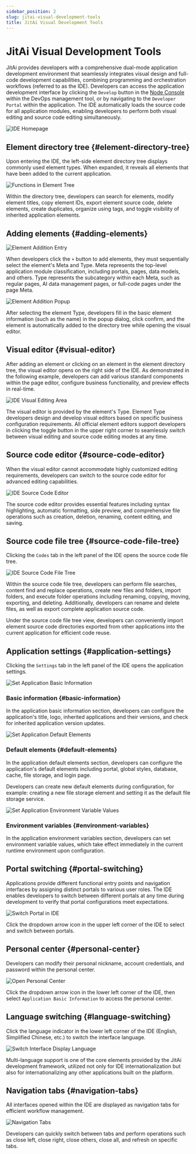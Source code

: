 ```yaml
---
sidebar_position: 2
slug: jitai-visual-development-tools
title: JitAi Visual Development Tools
---
```


# JitAi Visual Development Tools

JitAi provides developers with a comprehensive dual-mode application development environment that seamlessly integrates visual design and full-code development capabilities, combining programming and orchestration workflows (referred to as the IDE). Developers can access the application development interface by clicking the `Develop` button in the [Node Console](../creating-and-publishing-applications/runtime-environment-management#node-local-default-runtime-environment) within the DevOps management tool, or by navigating to the `Developer Portal` within the application. The IDE automatically loads the source code for all application modules, enabling developers to perform both visual editing and source code editing simultaneously.

![IDE Homepage](./img/ide/ide-homepage.png "IDE Homepage")

## Element directory tree {#element-directory-tree}
Upon entering the IDE, the left-side element directory tree displays commonly used element types. When expanded, it reveals all elements that have been added to the current application.

![Functions in Element Tree](./img/ide/element-tree-functions.png "Functions in Element Tree")

Within the directory tree, developers can search for elements, modify element titles, copy element IDs, export element source code, delete elements, create duplicates, organize using tags, and toggle visibility of inherited application elements.

## Adding elements {#adding-elements}
![Element Addition Entry](./img/ide/element-add-entry.png "Element Addition Entry")

When developers click the `+` button to add elements, they must sequentially select the element's Meta and Type. Meta represents the top-level application module classification, including portals, pages, data models, and others. Type represents the subcategory within each Meta, such as regular pages, AI data management pages, or full-code pages under the page Meta.

![Element Addition Popup](./img/ide/element-add-popup.gif "Element Addition Popup")

After selecting the element Type, developers fill in the basic element information (such as the name) in the popup dialog, click confirm, and the element is automatically added to the directory tree while opening the visual editor.

## Visual editor {#visual-editor}
After adding an element or clicking on an element in the element directory tree, the visual editor opens on the right side of the IDE. As demonstrated in the following example, developers can add various standard components within the page editor, configure business functionality, and preview effects in real-time.

![IDE Visual Editing Area](./img/ide/ide-visual-editing-area.gif "IDE Visual Editing Area")

The visual editor is provided by the element's Type. Element Type developers design and develop visual editors based on specific business configuration requirements. All official element editors support developers in clicking the toggle button in the upper right corner to seamlessly switch between visual editing and source code editing modes at any time.

## Source code editor {#source-code-editor}
When the visual editor cannot accommodate highly customized editing requirements, developers can switch to the source code editor for advanced editing capabilities.

![IDE Source Code Editor](./img/ide/ide-source-code-editor.png "IDE Source Code Editor")

The source code editor provides essential features including syntax highlighting, automatic formatting, side preview, and comprehensive file operations such as creation, deletion, renaming, content editing, and saving.

## Source code file tree {#source-code-file-tree}
Clicking the `Codes` tab in the left panel of the IDE opens the source code file tree.

![IDE Source Code File Tree](./img/ide/ide-source-code-file-tree.png "IDE Source Code File Tree")

Within the source code file tree, developers can perform file searches, content find and replace operations, create new files and folders, import folders, and execute folder operations including renaming, copying, moving, exporting, and deleting. Additionally, developers can rename and delete files, as well as export complete application source code.

Under the source code file tree view, developers can conveniently import element source code directories exported from other applications into the current application for efficient code reuse.

## Application settings {#application-settings}
Clicking the `Settings` tab in the left panel of the IDE opens the application settings.

![Set Application Basic Information](./img/ide/set-app-basic-info.png "Set Application Basic Information")

### Basic information {#basic-information}
In the application basic information section, developers can configure the application's title, logo, inherited applications and their versions, and check for inherited application version updates.

![Set Application Default Elements](./img/ide/set-app-default-element.gif "Set Application Default Elements")

### Default elements {#default-elements}
In the application default elements section, developers can configure the application's default elements including portal, global styles, database, cache, file storage, and login page.

Developers can create new default elements during configuration, for example: creating a new file storage element and setting it as the default file storage service.

![Set Application Environment Variable Values](./img/ide/set-app-environment-variables.png "Set Application Environment Variable Values")

### Environment variables {#environment-variables}
In the application environment variables section, developers can set environment variable values, which take effect immediately in the current runtime environment upon configuration.

## Portal switching {#portal-switching}
Applications provide different functional entry points and navigation interfaces by assigning distinct portals to various user roles. The IDE enables developers to switch between different portals at any time during development to verify that portal configurations meet expectations.

![Switch Portal in IDE](./img/ide/switch-portal-in-ide.gif "Switch Portal in IDE")

Click the dropdown arrow icon in the upper left corner of the IDE to select and switch between portals.

## Personal center {#personal-center}
Developers can modify their personal nickname, account credentials, and password within the personal center.

![Open Personal Center](./img/ide/open-personal-center.gif "Open Personal Center")

Click the dropdown arrow icon in the lower left corner of the IDE, then select `Application Basic Information` to access the personal center.

## Language switching {#language-switching}
Click the language indicator in the lower left corner of the IDE (English, Simplified Chinese, etc.) to switch the interface language.

![Switch Interface Display Language](./img/ide/switch-interface-display-language.png "Switch Interface Display Language")

Multi-language support is one of the core elements provided by the JitAi development framework, utilized not only for IDE internationalization but also for internationalizing any other applications built on the platform.

## Navigation tabs {#navigation-tabs}
All interfaces opened within the IDE are displayed as navigation tabs for efficient workflow management.

![Navigation Tabs](./img/ide/navigation-tabs.gif "Navigation Tabs")

Developers can quickly switch between tabs and perform operations such as close left, close right, close others, close all, and refresh on specific tabs.
